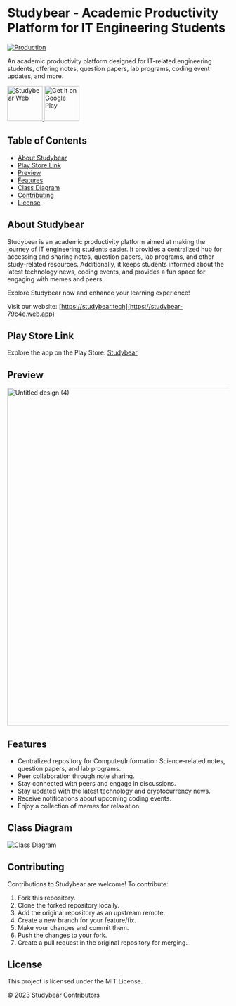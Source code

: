 # Studybear - Academic Productivity Platform for IT Engineering Students

<a href="https://render.com"><img alt="Production" src="https://img.shields.io/badge/production-up-lgreen.svg"/></a>

An academic productivity platform designed for IT-related engineering students, offering notes, question papers, lab programs, coding event updates, and more.


<p align="left">

<a href="https://studybear.vercel.app">
    <img alt="Studybear Web"
        height="80"
        src="https://i.postimg.cc/tCmSznBP/Study-Bear.png" />
        </a>

<a href="https://play.google.com/store/apps/details?id=com.sandeep.studybear">
    <img alt="Get it on Google Play"
        height="80"
        src="https://play.google.com/intl/en_us/badges/images/generic/en_badge_web_generic.png" />
</a>  
        </p>

## Table of Contents

- [About Studybear](#about-studybear)
- [Play Store Link](#play-store-link)
- [Preview](#preview)
- [Features](#features)
- [Class Diagram](#class-diagram)
- [Contributing](#contributing)
- [License](#license)

## About Studybear

Studybear is an academic productivity platform aimed at making the journey of IT engineering students easier. It provides a centralized hub for accessing and sharing notes, question papers, lab programs, and other study-related resources. Additionally, it keeps students informed about the latest technology news, coding events, and provides a fun space for engaging with memes and peers.

Explore Studybear now and enhance your learning experience!

Visit our website: [https://studybear.tech](https://studybear-79c4e.web.app)

## Play Store Link

Explore the app on the Play Store: [Studybear](https://play.google.com/store/apps/details?id=com.sandeep.studybear)

## Preview

<img width="768" alt="Untitled design (4)" src="https://user-images.githubusercontent.com/90695071/187695349-1898f4b7-6a8a-4211-a4de-2e75c8a06531.png">


## Features

- Centralized repository for Computer/Information Science-related notes, question papers, and lab programs.
- Peer collaboration through note sharing.
- Stay connected with peers and engage in discussions.
- Stay updated with the latest technology and cryptocurrency news.
- Receive notifications about upcoming coding events.
- Enjoy a collection of memes for relaxation.

## Class Diagram

![Class Diagram](https://user-images.githubusercontent.com/90695071/233024829-0a88d1af-2a86-484b-8a3f-61298fbf0fdd.png)

## Contributing

Contributions to Studybear are welcome! To contribute:

1. Fork this repository.
2. Clone the forked repository locally.
3. Add the original repository as an upstream remote.
4. Create a new branch for your feature/fix.
5. Make your changes and commit them.
6. Push the changes to your fork.
7. Create a pull request in the original repository for merging.

## License

This project is licensed under the MIT License.

© 2023 Studybear Contributors
